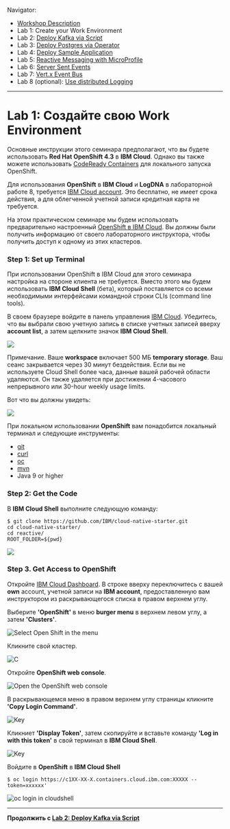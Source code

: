 Navigator:
* [Workshop Description](https://ibm.github.io/workshop-quarkus-openshift-reactive-messaging/)
* Lab 1: Create your Work Environment
* Lab 2: [Deploy Kafka via Script](lab2.md)
* Lab 3: [Deploy Postgres via Operator](lab3.md)
* Lab 4: [Deploy Sample Application](lab4.md)
* Lab 5: [Reactive Messaging with MicroProfile](lab5.md)
* Lab 6: [Server Sent Events](lab6.md)
* Lab 7: [Vert.x Event Bus](lab7.md)
* Lab 8 (optional): [Use distributed Logging](lab8.md)

---

# Lab 1: Создайте свою Work Environment

Основные инструкции этого семинара предполагают, что вы будете использовать **Red Hat OpenShift 4.3** в **IBM Cloud**. Однако вы также можете использовать [CodeReady Containers](https://github.com/code-ready/crc) для локального запуска OpenShift.

Для использования **OpenShift** в **IBM Cloud** и **LogDNA** в лабораторной работе 8, требуется [IBM Cloud account](http://ibm.biz/nheidloff). Это бесплатно, не имеет срока действия, а для облегченной учетной записи кредитная карта не требуется.

На этом практическом семинаре мы будем использовать предварительно настроенный [OpenShift в IBM Cloud](https://cloud.ibm.com/kubernetes/catalog/openshiftcluster). Вы должны были получить информацию от своего лабораторного инструктора, чтобы получить доступ к одному из этих кластеров.

### Step 1: Set up Terminal

При использовании OpenShift в IBM Cloud для этого семинара настройка на стороне клиента не требуется. Вместо этого мы будем использовать **IBM Cloud Shell** (бета), который поставляется со всеми необходимыми интерфейсами командной строки CLIs (command line tools).

В своем браузере войдите в панель управления [IBM Cloud](https://cloud.ibm.com). Убедитесь, что вы выбрали свою учетную запись в списке учетных записей вверху **account list**, а затем щелкните значок **IBM Cloud Shell**.

![](../images/cloud-shell-launch.png)

Примечание. Ваше **workspace** включает 500 МБ **temporary storage**. Ваш сеанс закрывается через 30 минут бездействия. Если вы не используете Cloud Shell более часа, данные вашей рабочей области удаляются. Он также удаляется при достижении 4-часового непрерывного или 30-hour weekly usage limits.

Вот что вы должны увидеть:

![](../images/cloud-shell.png)

При локальном использовании **OpenShift** вам понадобится локальный терминал и следующие инструменты:

* [git](https://git-scm.com/book/en/v2/Getting-Started-Installing-Git)
* [curl](https://curl.haxx.se/download.html)
* [oc](https://docs.openshift.com/container-platform/4.3/welcome/index.html)
* [mvn](https://maven.apache.org/ref/3.6.3/maven-embedder/cli.html)
* Java 9 or higher

### Step 2: Get the Code

В **IBM Cloud Shell** выполните следующую команду:

```
$ git clone https://github.com/IBM/cloud-native-starter.git
cd cloud-native-starter/
cd reactive/
ROOT_FOLDER=${pwd}
```

![](../images/cloud-shell-clone.png)

### Step 3. Get Access to OpenShift

Откройте [IBM Cloud Dashboard](https://cloud.ibm.com). В строке вверху переключитесь с вашей **own** account, учетной записи на **IBM account**, предоставленную вам инструктором из раскрывающегося списка в правом верхнем углу.

Выберите **'OpenShift'** в меню **burger menu** в верхнем левом углу, а затем **'Clusters'**.

![Select Open Shift in the menu](../images/openshift-console-launch1.png)

Кликните свой кластер.

![C](../images/openshift-console-launch2.png)

Откройте **OpenShift web console**.

![Open the OpenShift web console](../images/openshift-console-launch3.png)

В раскрывающемся меню в правом верхнем углу страницы кликните **'Copy Login Command'**.

![Key](../images/openshift-login1.png)

Кликниет **'Display Token'**, затем скопируйте и вставьте команду **'Log in with this token'** в свой терминал в **IBM Cloud Shell**.

![Key](../images/openshift-login2.png)

Войдите в  **OpenShift** в **IBM Cloud Shell**

```
$ oc login https://c1XX-XX-X.containers.cloud.ibm.com:XXXXX --token=xxxxxx'
```

![oc login in cloudshell](../images/openshift-login3.png)

---

__Продолжить с [Lab 2: Deploy Kafka via Script](lab2.md)__
